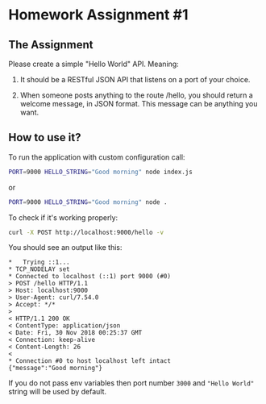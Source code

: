 # Homework Assignment #1

## The Assignment

Please create a simple "Hello World" API. Meaning:

1. It should be a RESTful JSON API that listens on a port of your choice. 

2. When someone posts anything to the route /hello, you should return a welcome message, in JSON format. This message can be anything you want. 

## How to use it?

To run the application with custom configuration call:

```bash
PORT=9000 HELLO_STRING="Good morning" node index.js
``` 
or
```bash
PORT=9000 HELLO_STRING="Good morning" node .
```

To check if it's working properly:

```bash
curl -X POST http://localhost:9000/hello -v
```

You should see an output like this:

```
*   Trying ::1...
* TCP_NODELAY set
* Connected to localhost (::1) port 9000 (#0)
> POST /hello HTTP/1.1
> Host: localhost:9000
> User-Agent: curl/7.54.0
> Accept: */*
>
< HTTP/1.1 200 OK
< ContentType: application/json
< Date: Fri, 30 Nov 2018 00:25:37 GMT
< Connection: keep-alive
< Content-Length: 26
<
* Connection #0 to host localhost left intact
{"message":"Good morning"}
```

If you do not pass env variables then port number `3000` and `"Hello World"` string will be used by default.